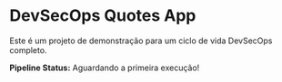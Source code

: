 # DevSecOps Quotes App

Este é um projeto de demonstração para um ciclo de vida DevSecOps completo.

**Pipeline Status:** Aguardando a primeira execução! 